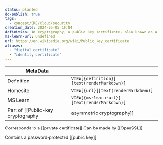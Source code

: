 ```yaml
---
status: planted
dg-publish: true
tags:
  - concept/SRE/cloud/security
creation_date: 2024-05-05 10:04
definition: In cryptography, a public key certificate, also known as a digital certificate or identity certificate, is an electronic document used to prove the validity of a public key.
ms-learn-url: undefined
url: https://en.wikipedia.org/wiki/Public_key_certificate
aliases:
  - "digital certificate"
  - "identity certificate"
---
```


| MetaData   |                                              |
| ---------- | -------------------------------------------- |
| Definition | `VIEW[{definition}][text(renderMarkdown)]`   |
| Homesite   | `VIEW[{url}][text(renderMarkdown)]`          |
| MS Learn   | `VIEW[{ms-learn-url}][text(renderMarkdown)]` |
Part of [[Public-key cryptography|asymmetric cryptography]]

Corresponds to a [[private certificate]]
Can be made by [[OpenSSL]]

Contains a password-protected [[public key]]
